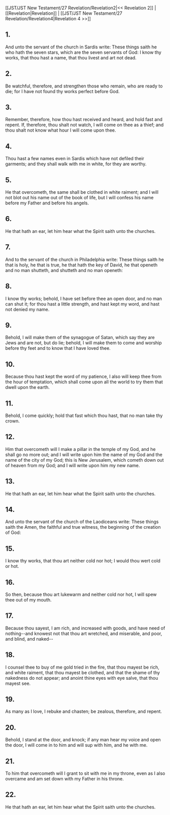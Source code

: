 [[JST/JST New Testament/27 Revelation/Revelation2|<< Revelation 2]] | [[Revelation|Revelation]] | [[JST/JST New Testament/27 Revelation/Revelation4|Revelation 4 >>]]
## 1.
And unto the servant of the church in Sardis write: These things saith he who hath the seven stars, which are the seven servants of God: I know thy works, that thou hast a name, that thou livest and art not dead.
## 2.
Be watchful, therefore, and strengthen those who remain, who are ready to die; for I have not found thy works perfect before God.
## 3.
Remember, therefore, how thou hast received and heard, and hold fast and repent. If, therefore, thou shalt not watch, I will come on thee as a thief; and thou shalt not know what hour I will come upon thee.
## 4.
Thou hast a few names even in Sardis which have not defiled their garments; and they shall walk with me in white, for they are worthy.
## 5.
He that overcometh, the same shall be clothed in white raiment; and I will not blot out his name out of the book of life, but I will confess his name before my Father and before his angels.
## 6.
He that hath an ear, let him hear what the Spirit saith unto the churches.
## 7.
And to the servant of the church in Philadelphia write: These things saith he that is holy, he that is true, he that hath the key of David, he that openeth and no man shutteth, and shutteth and no man openeth:
## 8.
I know thy works; behold, I have set before thee an open door, and no man can shut it; for thou hast a little strength, and hast kept my word, and hast not denied my name.
## 9.
Behold, I will make them of the synagogue of Satan, which say they are Jews and are not, but do lie; behold, I will make them to come and worship before thy feet and to know that I have loved thee.
## 10.
Because thou hast kept the word of my patience, I also will keep thee from the hour of temptation, which shall come upon all the world to try them that dwell upon the earth.
## 11.
Behold, I come quickly; hold that fast which thou hast, that no man take thy crown.
## 12.
Him that overcometh will I make a pillar in the temple of my God, and he shall go no more out; and I will write upon him the name of my God and the name of the city of my God; this is New Jerusalem, which cometh down out of heaven from my God; and I will write upon him my new name.
## 13.
He that hath an ear, let him hear what the Spirit saith unto the churches.
## 14.
And unto the servant of the church of the Laodiceans write: These things saith the Amen, the faithful and true witness, the beginning of the creation of God:
## 15.
I know thy works, that thou art neither cold nor hot; I would thou wert cold or hot.
## 16.
So then, because thou art lukewarm and neither cold nor hot, I will spew thee out of my mouth.
## 17.
Because thou sayest, I am rich, and increased with goods, and have need of nothing\--and knowest not that thou art wretched, and miserable, and poor, and blind, and naked\--
## 18.
I counsel thee to buy of me gold tried in the fire, that thou mayest be rich, and white raiment, that thou mayest be clothed, and that the shame of thy nakedness do not appear; and anoint thine eyes with eye salve, that thou mayest see.
## 19.
As many as I love, I rebuke and chasten; be zealous, therefore, and repent.
## 20.
Behold, I stand at the door, and knock; if any man hear my voice and open the door, I will come in to him and will sup with him, and he with me.
## 21.
To him that overcometh will I grant to sit with me in my throne, even as I also overcame and am set down with my Father in his throne.
## 22.
He that hath an ear, let him hear what the Spirit saith unto the churches.

